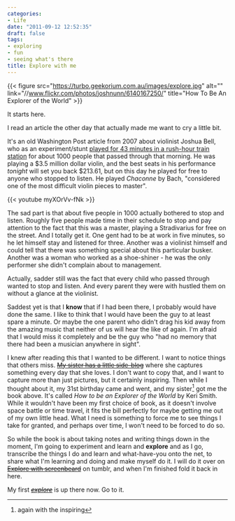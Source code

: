 ```yaml
---
categories:
- Life
date: "2011-09-12 12:52:35"
draft: false
tags:
- exploring
- fun
- seeing what's there
title: Explore with me
---
```


{{< figure src="https://turbo.geekorium.com.au/images/explore.jpg" alt="" link="//www.flickr.com/photos/joshnunn/6140167250/" title="How To Be An Explorer of the World" >}}

It starts here.

I read an article the other day that actually made me want to cry a little bit.

It's an old Washington Post article from 2007 about violinist Joshua Bell, who as an experiment/stunt [played for 43 minutes in a rush-hour train station](http://www.washingtonpost.com/wp-dyn/content/article/2007/04/04/AR2007040401721.html) for about 1000 people that passed through that morning. He was playing a $3.5 million dollar violin, and the best seats in his performance *tonight* will set you back $213.61, but on this day he played for free to anyone who stopped to listen. He played *Chaconne* by Bach, "considered one of the most difficult violin pieces to master".

{{< youtube myXOrVv-fNk >}}

The sad part is that about five people in 1000 actually bothered to stop and listen. Roughly five people made time in their schedule to stop and pay attention to the fact that this was a master, playing a Stradivarius for free on the street. And I totally get it. One gent had to be at work in five minutes, so he let himself stay and listened for three. Another was a violinist himself and could tell that there was something special about this particular busker. Another was a woman who worked as a shoe-shiner - he was the only performer she didn't complain about to management.

Actually, sadder still was the fact that every child who passed through wanted to stop and listen. And every parent they were with hustled them on without a glance at the violinist.

Saddest yet is that I **know** that if I had been there, I probably would have done the same. I like to think that I would have been the guy to at least spare a minute. Or maybe the one parent who didn't drag his kid away from the amazing music that neither of us will hear the like of again. I'm afraid that I would miss it completely and be the guy who "had no memory that there had been a musician anywhere in sight".

I knew after reading this that I wanted to be different. I want to notice things that others miss. [~~My sister has a little side-blog~~](http://mygirlbetty.tumblr.com/) where she captures something every day that she loves. I don't want to copy that, and I want to capture more than just pictures, but it certainly inspiring. Then while I thought about it, my 31st birthday came and went, and my sister[^1] got me the book above. It's called *How to be an Explorer of the World* by Keri Smith. While it wouldn't have been my first choice of book, as it doesn't involve space battle or time travel, it fits the bill perfectly for maybe getting me out of my own little head. What I need is something to force me to see things I take for granted, and perhaps over time, I won't need to be forced to do so.

So while the book is about taking notes and writing things down in the moment, I'm going to experiment and learn and **explore** and as I go, transcribe the things I do and learn and what-have-you onto the net, to share what I'm learning and doing and make myself do it. I will do it over on [~~Explore with screenbeard~~](http://screenbeardexplores.tumblr.com/) on tumblr, and when I'm finished fold it back in here.

My first [~~*explore*~~](http://screenbeardexplores.tumblr.com/post/10124082932/exploration-1-right-where-you-are-sitting) is up there now. Go to it.

[^1]: again with the inspiring
